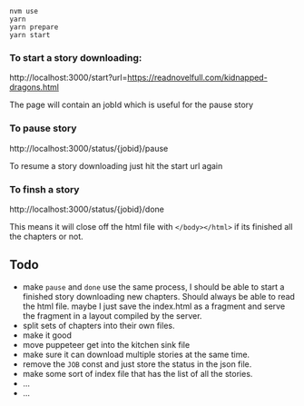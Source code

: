 ```
nvm use
yarn
yarn prepare
yarn start
```

### To start a story downloading:

http://localhost:3000/start?url=https://readnovelfull.com/kidnapped-dragons.html

The page will contain an jobId which is useful for the pause story

### To pause story

http://localhost:3000/status/{jobid}/pause

To resume a story downloading just hit the start url again

### To finsh a story

http://localhost:3000/status/{jobid}/done

This means it will close off the html file with `</body></html>` if its finished all the chapters or not.

## Todo

-   make `pause` and `done` use the same process, I should be able to start a finished story downloading new chapters. Should always be able to read the html file. maybe I just save the index.html as a fragment and serve the fragment in a layout compiled by the server.
-   split sets of chapters into their own files.
-   make it good
-   move puppeteer get into the kitchen sink file
-   make sure it can download multiple stories at the same time.
-   remove the `JOB` const and just store the status in the json file.
-   make some sort of index file that has the list of all the stories.
-   ...
-   ...
